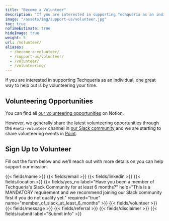 ```yaml
---
title: "Become a Volunteer"
description: "If you are interested in supporting Techqueria as an individual, one great way to help out is by volunteering your time."
image: "/assets/img/support-us/volunteer.jpg"
toc: true
noTimeEstimate: true
hideImage: true
weight: 5
url: /volunteer/
aliases:
  - /become-a-volunteer/
  - /support-us/volunteer/
  - /volunteer/
  - /volunteering/
---
```


If you are interested in supporting Techqueria as an individual, one great way to help out is by volunteering your time.

## Volunteering Opportunities

You can find all <a href="https://www.notion.so/techqueriaorg/86b10a50006e48ad937198e25297af9c?v=410cd2988aa740fc860b165444327866" rel="noopener" target="_blank">our volunteering opportunities</a> on Notion.

However, we generally share the latest volunteering opportunities through the `#meta-volunteer` channel in [our Slack community](/slack/) and we are starting to share volunteering events in [Point](https://pointapp.org/orgs/364).

## Sign Up to Volunteer

Fill out the form below and we'll reach out with more details on you can help support our mission.

<form name="Volunteer" method="POST" data-netlify-recaptcha="true" data-netlify="true" action="/success/" class="form--centered no-ids">
  <input type="hidden" aria-label="Subject" name="_subject" value="Techqueria - Become a Volunteer">
  {{< fields/name >}}
  {{< fields/email >}}
  {{< fields/linkedin >}}
  {{< fields/location >}}
  {{< fields/yes_no label="Have you been a member of Techqueria's Slack Community for at least 6 months?" help="This is a MANDATORY requirement and we recommend joining our Slack community first if you do not qualify yet." required="true" name="member_of_slack_at_least_6_months" >}}
  {{< fields/volunteer >}}
  {{< fields/message >}}
  {{< fields/referral >}}
  <!-- Disclaimer -->
  {{< fields/disclaimer >}}
  {{< fields/submit label="Submit info" >}}
</form>